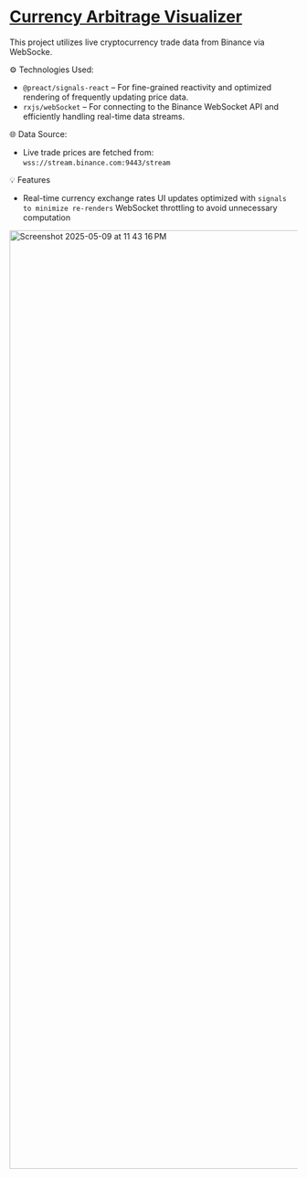 # [Currency Arbitrage Visualizer](https://yelantsevv.github.io/Currency-table/)

This project utilizes live cryptocurrency trade data from Binance via WebSocke.

  ⚙️ Technologies Used:
 - `@preact/signals-react` – For fine-grained reactivity and optimized rendering of frequently updating price data.
 - `rxjs/webSocket` – For connecting to the Binance WebSocket API and efficiently handling real-time data streams.
   
 🌐 Data Source:
  - Live trade prices are fetched from:  `wss://stream.binance.com:9443/stream`
    
 💡 Features
 - Real-time currency exchange rates
UI updates optimized with `signals to minimize re-renders`
WebSocket throttling to avoid unnecessary computation
<img width="1643" alt="Screenshot 2025-05-09 at 11 43 16 PM" src="https://github.com/user-attachments/assets/e5569758-d25e-4ec1-a0dd-1dcbc044be5a" />
